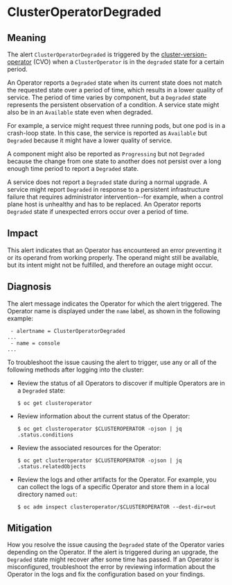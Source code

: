 # ClusterOperatorDegraded

## Meaning

The alert `ClusterOperatorDegraded` is triggered by the
[cluster-version-operator](https://github.com/openshift/cluster-version-operator)
(CVO) when a `ClusterOperator` is in the `degraded` state for a certain period.

An Operator reports a `Degraded` state when its current state does not
match the requested state over a period of time, which results in a lower
quality of service. The period of time varies by component, but a `Degraded`
state represents the persistent observation of a condition. A service state
might also be in an `Available` state even when degraded.

For example, a service might request three running pods, but one pod is in a
crash-loop state. In this case, the service is reported as `Available` but
`Degraded` because it might have a lower quality of service.

A component might also be reported as `Progressing` but not `Degraded` because
the change from one state to another does not persist over a long enough
time period to report a `Degraded` state.

A service does not report a `Degraded` state during a normal upgrade. A service
might report `Degraded` in response to a persistent infrastructure failure that
requires administrator intervention--for example, when a control plane host is
unhealthy and has to be replaced. An Operator reports `Degraded` state
if unexpected errors occur over a period of time.
## Impact

This alert indicates that an Operator has encountered an error preventing it
or its operand from working properly. The operand might still be available,
but its intent might not be fulfilled, and therefore an outage might occur.

## Diagnosis

The alert message indicates the Operator for which the alert triggered. The
Operator name is displayed under the `name` label, as shown in the following
example:

```text
 - alertname = ClusterOperatorDegraded
...
 - name = console
...
```

To troubleshoot the issue causing the alert to trigger, use any or all of
the following methods after logging into the cluster:

* Review the status of all Operators to discover if multiple Operators are
in a `Degraded` state:

    ```console
    $ oc get clusteroperator
    ```

* Review information about the current status of the Operator:

    ```console
    $ oc get clusteroperator $CLUSTEROPERATOR -ojson | jq .status.conditions
    ```

* Review the associated resources for the Operator:

    ```console
    $ oc get clusteroperator $CLUSTEROPERATOR -ojson | jq .status.relatedObjects
    ```

* Review the logs and other artifacts for the Operator. For example, you can
collect the logs of a specific Operator and store them in a local directory
named `out`:

    ```console
    $ oc adm inspect clusteroperator/$CLUSTEROPERATOR --dest-dir=out
    ```

## Mitigation

How you resolve the issue causing the `Degraded` state of the Operator varies
depending on the Operator. If the alert is triggered during an upgrade, the
`Degraded` state might recover after some time has passed. If an Operator is
misconfigured, troubleshoot the error by reviewing information about
the Operator in the logs and fix the configuration based on your findings.

